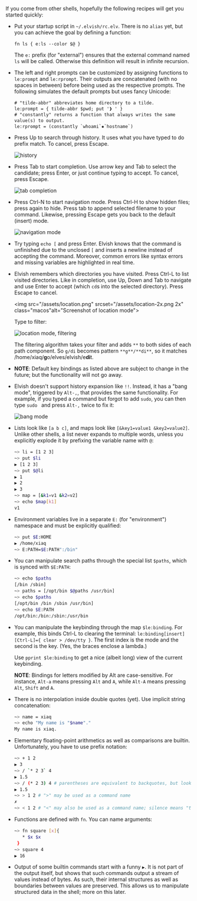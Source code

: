 If you come from other shells, hopefully the following recipes will get you started quickly:

*   Put your startup script in `~/.elvish/rc.elv`. There is no `alias` yet, but you can achieve the goal by defining a function:

    ```elvish
    fn ls { e:ls --color $@ }
    ```

    The `e:` prefix (for "external") ensures that the external command named `ls` will be called. Otherwise this definition will result in infinite recursion.

*   The left and right prompts can be customized by assigning functions to `le:prompt` and `le:rprompt`. Their outputs are concatenated (with no spaces in between) before being used as the respective prompts. The following simulates the default prompts but uses fancy Unicode:

    ```elvish
    # "tilde-abbr" abbreviates home directory to a tilde.
    le:prompt = { tilde-abbr $pwd; put '❱ ' }
    # "constantly" returns a function that always writes the same value(s) to output.
    le:rprompt = (constantly `whoami`✸`hostname`)
    ```

*   Press Up to search through history. It uses what you have typed to do prefix match. To cancel, press Escape.

    ![history](https://raw.githubusercontent.com/elves/images/master/history.png)

*   Press Tab to start completion. Use arrow key and Tab to select the candidate;  press Enter, or just continue typing to accept. To cancel, press Escape.

    ![tab completion](https://raw.githubusercontent.com/elves/images/master/completion.png)

*   Press Ctrl-N to start navigation mode. Press Ctrl-H to show hidden files; press again to hide. Press tab to append selected filename to your command. Likewise, pressing Escape gets you back to the default (insert) mode.

    ![navigation mode](https://raw.githubusercontent.com/elves/images/master/navigation.png)

*   Try typing `echo [` and press Enter. Elvish knows that the command is unfinished due to the unclosed `[` and inserts a newline instead of accepting the command. Moreover, common errors like syntax errors and missing variables are highlighted in real time.

*   Elvish remembers which directories you have visited. Press Ctrl-L to list visited directories. Like in completion, use Up, Down and Tab to navigate and use Enter to accept (which `cd`s into the selected directory). Press Escape to cancel.

    <img src="/assets/location.png" srcset="/assets/location-2x.png 2x" class="macos"alt="Screenshot of location mode">


    Type to filter:
  
    ![location mode, filtering](https://raw.githubusercontent.com/elves/images/master/location-filter.png)

    The filtering algorithm takes your filter and adds `**` to both sides of each path component. So `g/di` becomes pattern `**g**/**di**`, so it matches /home/xiaq/**g**o/elves/elvish/e**di**t.

*   **NOTE**: Default key bindings as listed above are subject to change in the future; but the functionality will not go away.

*   Elvish doesn't support history expansion like `!!`. Instead, it has a "bang mode", triggered by `Alt-,`, that provides the same functionality. For example, if you typed a command but forgot to add `sudo`, you can then type `sudo ` and press `Alt-,` twice to fix it:

    ![bang mode](https://raw.githubusercontent.com/elves/images/master/bang.png)

*   Lists look like `[a b c]`, and maps look like `[&key1=value1 &key2=value2]`. Unlike other shells, a list never expands to multiple words, unless you explicitly explode it by prefixing the variable name with `@`:
    ```sh
    ~> li = [1 2 3]
    ~> put $li
    ▶ [1 2 3]
    ~> put $@li
    ▶ 1
    ▶ 2
    ▶ 3
    ~> map = [&k1=v1 &k2=v2]
    ~> echo $map[k1]
    v1
    ```

*   Environment variables live in a separate `E:` (for "environment") namespace and must be explicitly qualified:
    ```sh
    ~> put $E:HOME
    ▶ /home/xiaq
    ~> E:PATH=$E:PATH":/bin"
    ```

*   You can manipulate search paths through the special list `$paths`, which is synced with `$E:PATH`:
    ```sh
    ~> echo $paths
    [/bin /sbin]
    ~> paths = [/opt/bin $@paths /usr/bin]
    ~> echo $paths
    [/opt/bin /bin /sbin /usr/bin]
    ~> echo $E:PATH
    /opt/bin:/bin:/sbin:/usr/bin
    ```

*   You can manipulate the keybinding through the map `$le:binding`. For example, this binds Ctrl-L to clearing the terminal: `le:binding[insert][Ctrl-L]={ clear > /dev/tty }`. The first index is the mode and the second is the key. (Yes, the braces enclose a lambda.)

    Use `pprint $le:binding` to get a nice (albeit long) view of the current keybinding.

    **NOTE**: Bindings for letters modified by Alt are case-sensitive. For instance, `Alt-a` means pressing `Alt` and `A`, while `Alt-A` means pressing `Alt`, `Shift` and `A`.

*   There is no interpolation inside double quotes (yet). Use implicit string concatenation:
    ```sh
    ~> name = xiaq
    ~> echo "My name is "$name"."
    My name is xiaq.
    ```

*   Elementary floating-point arithmetics as well as comparisons are builtin. Unfortunately, you have to use prefix notation:
    ```sh
    ~> + 1 2
    ▶ 3
    ~> / `* 2 3` 4
    ▶ 1.5
    ~> / (* 2 3) 4 # parentheses are equivalent to backquotes, but look nicer in arithmetics
    ▶ 1.5
    ~> > 1 2 # ">" may be used as a command name
    ✗
    ~> < 1 2 # "<" may also be used as a command name; silence means "true"
    ```

*   Functions are defined with `fn`. You can name arguments:
    ```sh
    ~> fn square [x]{
       * $x $x
     }
    ~> square 4
    ▶ 16
    ```

*   Output of some builtin commands start with a funny `▶`. It is not part of
    the output itself, but shows that such commands output a stream of values
    instead of bytes. As such, their internal structures as well as boundaries
    between values are preserved. This allows us to manipulate structured data
    in the shell; more on this later.
